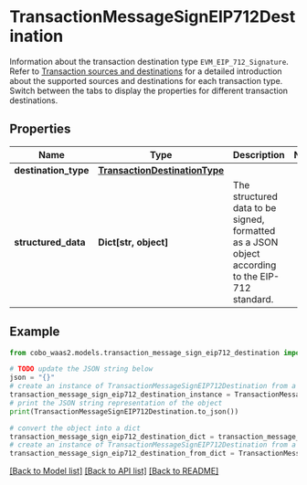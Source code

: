 # TransactionMessageSignEIP712Destination

Information about the transaction destination type `EVM_EIP_712_Signature`. Refer to [Transaction sources and destinations](/v2/guides/transactions/sources-and-destinations) for a detailed introduction about the supported sources and destinations for each transaction type.  Switch between the tabs to display the properties for different transaction destinations. 

## Properties

Name | Type | Description | Notes
------------ | ------------- | ------------- | -------------
**destination_type** | [**TransactionDestinationType**](TransactionDestinationType.md) |  | 
**structured_data** | **Dict[str, object]** | The structured data to be signed, formatted as a JSON object according to the EIP-712 standard. | 

## Example

```python
from cobo_waas2.models.transaction_message_sign_eip712_destination import TransactionMessageSignEIP712Destination

# TODO update the JSON string below
json = "{}"
# create an instance of TransactionMessageSignEIP712Destination from a JSON string
transaction_message_sign_eip712_destination_instance = TransactionMessageSignEIP712Destination.from_json(json)
# print the JSON string representation of the object
print(TransactionMessageSignEIP712Destination.to_json())

# convert the object into a dict
transaction_message_sign_eip712_destination_dict = transaction_message_sign_eip712_destination_instance.to_dict()
# create an instance of TransactionMessageSignEIP712Destination from a dict
transaction_message_sign_eip712_destination_from_dict = TransactionMessageSignEIP712Destination.from_dict(transaction_message_sign_eip712_destination_dict)
```
[[Back to Model list]](../README.md#documentation-for-models) [[Back to API list]](../README.md#documentation-for-api-endpoints) [[Back to README]](../README.md)


